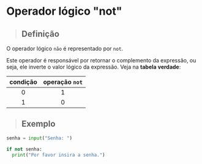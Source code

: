 # Operador lógico "not"

> ## **Definição**

O operador lógico `não` é representado por `not`.

Este operador é responsável por retornar o complemento da expressão, ou seja, ele inverte o valor lógico da expressão. Veja na **tabela verdade**:

| condição | operação `not` |
| :------: | :------------: |
|    0     |       1        |
|    1     |       0        |

> ## **Exemplo**

```python
senha = input("Senha: ")

if not senha:
  print("Por favor insira a senha.")
```
